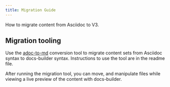 ```yaml
---
title: Migration Guide
---
```


How to migrate content from Asciidoc to V3.

## Migration tooling

Use the [adoc-to-md](https://github.com/elastic/adoc-to-md) conversion tool to migrate content sets from Asciidoc syntax to docs-builder syntax. Instructions to use the tool are in the readme file.

After running the migration tool, you can move, and manipulate files while viewing a live preview of the content with docs-builder.
